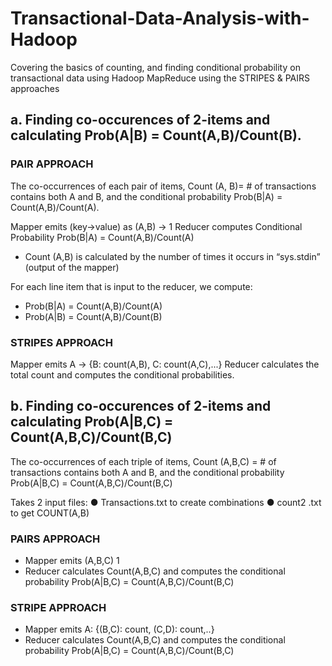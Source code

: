 # Transactional-Data-Analysis-with-Hadoop
Covering the basics of counting, and finding conditional probability on transactional data using Hadoop MapReduce using the STRIPES & PAIRS approaches

## a. Finding co-occurences of 2-items and calculating Prob(A|B) = Count(A,B)/Count(B).

### PAIR APPROACH
The co-occurrences of each pair of items, Count (A, B)= # of transactions contains both A and B, and the conditional probability Prob(B|A) = Count(A,B)/Count(A).

Mapper emits (key->value) as (A,B) -> 1
Reducer computes Conditional Probability Prob(B|A) = Count(A,B)/Count(A)
* Count (A,B) is calculated by the number of times it occurs in “sys.stdin” (output of the mapper) 

For each line item that is input to the reducer, we compute:
* Prob(B|A) = Count(A,B)/Count(A)
* Prob(A|B) = Count(A,B)/Count(B)

### STRIPES APPROACH

Mapper emits A -> {B: count(A,B), C: count(A,C),...}
Reducer calculates the total count and computes the conditional probabilities.

## b. Finding co-occurences of 2-items and calculating Prob(A|B,C) = Count(A,B,C)/Count(B,C)

The co-occurrences of each triple of items, Count (A,B,C) = # of transactions contains both A and B, and the conditional probability Prob(A|B,C) = Count(A,B,C)/Count(B,C)

Takes 2 input files:
● Transactions.txt to create combinations
● count2 .txt to get COUNT(A,B)
### PAIRS APPROACH
* Mapper emits (A,B,C) 1
* Reducer calculates Count(A,B,C) and computes the conditional probability
Prob(A|B,C) = Count(A,B,C)/Count(B,C)
### STRIPE APPROACH
* Mapper emits A: {(B,C): count, (C,D): count,..}
* Reducer calculates Count(A,B,C) and computes the conditional probability
Prob(A|B,C) = Count(A,B,C)/Count(B,C)
